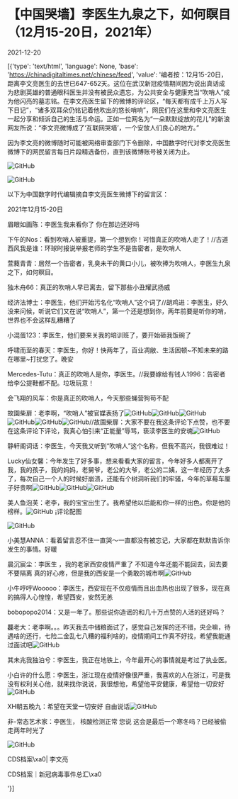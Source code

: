 # 【中国哭墙】李医生九泉之下，如何瞑目（12月15-20日，2021年）

2021-12-20

[{'type': 'text/html', 'language': None, 'base': 'https://chinadigitaltimes.net/chinese/feed', 'value': '编者按：12月15-20日，距离李文亮医生的去世已647-652天。这位在武汉新冠疫情期间因为说出真话成为悲剧英雄的普通眼科医生并没有被民众遗忘，为公共安全与健康充当“吹哨人”成为他闪亮的墓志铭。在李文亮医生留下的微博的评论区，“每天都有成千上万人写下日记”，“诸多双耳朵仍铭记着他吹出的悠长哨响”，网民们在这里和李文亮医生一起分享和倾诉自己的生活与命运。正如一位网名为“一朵默默绽放的花儿”的新浪网友所说：“李文亮微博成了‘互联网哭墙’，一个安放人们良心的地方。”

因为李文亮的微博随时可能被网络审查部门下令删除，中国数字时代对李文亮医生微博下的网民留言每日片段精选备份，直到该微博账号被关闭为止。

![GitHub](https://chinadigitaltimes.net/chinese/files/2020/03/Screenshot-2020-03-13-10.48.21.png)

![GitHub](https://chinadigitaltimes.net/chinese/files/2020/03/Screenshot-2020-03-15-11.01.33.png)

以下为中国数字时代编辑摘自李文亮医生微博下的留言区：

2021年12月15-20日

眉眼如画陈：李医生我来看你了 你在那边还好吗

下午的Nos：看到吹哨人被重提，第一个想到你！可惜真正的吹哨人走了！//古道西风我是谁：环球时报说举报老师的学生不是告密者，是吹哨人

萱蕤青青：居然一个告密者，乳臭未干的黄口小儿，被吹捧为吹哨人，李医生九泉之下，如何瞑目。

独木舟66：真正的吹哨人早已离去，留下那些小丑耀武扬威

经济法博士：李医生，他们开始污名化“吹哨人”这个词了//胡鸡进：李医生，好久没来问候，听说它们又在说“吹哨人”，第一个还是想到你，两年前要是听你的哨，世界也不会这样乱糟糟了

小混蛋123：李医生，他们要来关我的培训班了，要开始砸我饭碗了

呼啸而至的春天：李医生，你好！快两年了，百业凋敝、生活困顿~不知未来的路在哪里~打扰您了。晚安

Mercedes-Tutu：真正的吹哨人是你，李医生。//我要嫁给有钱人1996：告密者给李公提鞋都不配。垃圾玩意！

会飞翔的风车：你是真正的吹哨人，今天那些蝇营狗苟不配

故園柴扉：老李啊，“吹哨人”被官媒表扬了![GitHub](https://chinadigitaltimes.net/chinese/files/2021/12/post-674708-61bfe03887341.png)![GitHub](https://chinadigitaltimes.net/chinese/files/2021/12/post-674708-61bfe03887341.png)![GitHub](https://chinadigitaltimes.net/chinese/files/2021/12/post-674708-61bfe03887341.png)![GitHub](https://chinadigitaltimes.net/chinese/files/2021/12/post-674708-61bfe03887341.png)![GitHub](https://chinadigitaltimes.net/chinese/files/2021/12/post-674708-61bfe03887341.png)![GitHub](https://chinadigitaltimes.net/chinese/files/2021/12/post-674708-61bfe03887341.png)//故園柴扉：大家不要在我这条评论下点赞，也不要在这条评论下评论，我真心怕引来“正能量”辱骂，亵渎李医生的安魂![GitHub](https://chinadigitaltimes.net/chinese/files/2021/12/post-674708-61bfe03887341.png)

静轩阁词话：李医生，今天我又听到“吹哨人”这个名称，但我不高兴，我很难过！

Lucky仙女馨：今年发生了好多事，想来看看大家的留言，今年好多人都离开了我，我的孩子，我的妈妈，老舅爷，老公的大爷，老公的二姨，这一年经历了太多了，每次自己一个人的时候好崩溃，还能有个树洞听我们的牢骚，今年的草莓车厘子好贵啊![GitHub](https://chinadigitaltimes.net/chinese/files/2021/12/post-674708-61bfe03887341.png)![GitHub](https://chinadigitaltimes.net/chinese/files/2021/12/post-674708-61bfe03887341.png)![GitHub](https://chinadigitaltimes.net/chinese/files/2021/12/post-674708-61bfe03887341.png)

美人鱼泡芙：老李，我的宝宝出生了。我希望他以后能和你一样的出色。你是他的榜样。![GitHub](https://chinadigitaltimes.net/chinese/files/2021/12/post-674708-61bfea5dced25.png) ¡评论配图

![GitHub](https://chinadigitaltimes.net/chinese/files/2021/12/image-1639966772939.png)

小美慧ANNA：看着留言忍不住一直哭～一直都没有被忘记，大家都在默默告诉你发生的事情。好暖

晨沉宸尘：李医生 ，我的老家西安疫情严重了 不知道今年还能不能回去，回去要不要隔离 真的好心疼，但是我的西安是一个勇敢的城市啊![GitHub](https://chinadigitaltimes.net/chinese/files/2021/12/post-674708-61bfdd15a1f88.png)

小牛哼哼Wooooo：李医生，西安现在不仅疫情而且出血热也出现了很多，现在真的搞得人心惶惶，希望西安，安然无恙

bobopopo2014：又是一年了。那些说你造谣的和几十万点赞的人活的还好吗？

龘老大：老李啊。。。昨天我去中储粮面试了，感觉自己发挥的还不错，央企嘛，待遇啥的还行，七险二金乱七八糟的福利啥的，疫情期间工作真不好找，希望我能通过面试吧![GitHub](https://chinadigitaltimes.net/chinese/files/2021/12/post-674708-61bfe038db1fe.png)

其未兆我独泊兮：李医生，我正在地铁上，今年最开心的事情就是考过了执业医。

小白许的什么愿：李医生，浙江现在疫情好像很严重，我喜欢的人在浙江，可是我没有权利关心他，就来找你说说，我很想他，希望他平安健康，希望他一切安好![GitHub](https://chinadigitaltimes.net/chinese/files/2021/12/post-674708-61bfdd15af400.png)

XH朝五晚九：希望在天堂一切安好 自由说话![GitHub](https://chinadigitaltimes.net/chinese/files/2021/12/post-674708-61bfdd15bca59.png)

非-常态艺术家：李医生， 核酸检测正常 您说 这会是最后一个寒冬吗？已经被偷走两年时光了



![GitHub](https://chinadigitaltimes.net/chinese/files/2020/03/37-150x150.jpg)

CDS档案\xa0| 李文亮

CDS档案｜新冠病毒事件总汇\xa0

'}]
